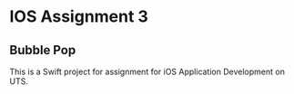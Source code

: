 # IOS Assignment 3
## Bubble Pop
This is a Swift project for assignment for iOS Application Development on UTS.
